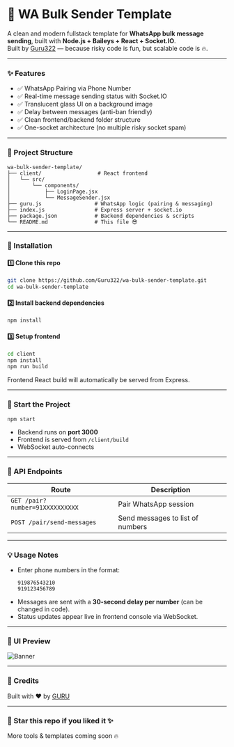 # 🚀 WA Bulk Sender Template

A clean and modern fullstack template for **WhatsApp bulk message sending**, built with **Node.js + Baileys + React + Socket.IO**.  
Built by [Guru322](https://github.com/Guru322) — because risky code is fun, but scalable code is 🔥.


---

### ✨ Features
- ✅ WhatsApp Pairing via Phone Number
- ✅ Real-time message sending status with Socket.IO
- ✅ Translucent glass UI on a background image
- ✅ Delay between messages (anti-ban friendly)
- ✅ Clean frontend/backend folder structure
- ✅ One-socket architecture (no multiple risky socket spam)

---

### 📁 Project Structure
```
wa-bulk-sender-template/
├── client/                  # React frontend
│   └── src/
│       └── components/
│           ├── LoginPage.jsx
│           └── MessageSender.jsx
├── guru.js                 # WhatsApp logic (pairing & messaging)
├── index.js                # Express server + socket.io
├── package.json            # Backend dependencies & scripts
└── README.md               # This file 😎
```

---

### 🔧 Installation

#### 1️⃣ Clone this repo
```bash
git clone https://github.com/Guru322/wa-bulk-sender-template.git
cd wa-bulk-sender-template
```

#### 2️⃣ Install backend dependencies
```bash
npm install
```

#### 3️⃣ Setup frontend
```bash
cd client
npm install
npm run build
```

Frontend React build will automatically be served from Express.

---

### 🏃 Start the Project
```bash
npm start
```
- Backend runs on **port 3000**
- Frontend is served from `/client/build`
- WebSocket auto-connects

---

### 🔌 API Endpoints
| Route | Description |
|-------|-------------|
| `GET /pair?number=91XXXXXXXXXX` | Pair WhatsApp session |
| `POST /pair/send-messages` | Send messages to list of numbers |

---

### 💡 Usage Notes
- Enter phone numbers in the format:  
  ```
  919876543210  
  919123456789
  ```
- Messages are sent with a **30-second delay per number** (can be changed in code).
- Status updates appear live in frontend console via WebSocket.

---

### 📸 UI Preview

![Banner](https://i.ibb.co/39VX4mYt/250316-17h46m17s-screenshot.png)

---

### 🤝 Credits
Built with ❤️ by [GURU](https://github.com/Guru322)

---

### 📢 Star this repo if you liked it ✨  
More tools & templates coming soon 🔥
